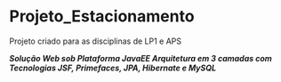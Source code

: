# Projeto_Estacionamento
Projeto criado para as disciplinas de LP1 e APS

*****Solução Web sob Plataforma JavaEE                                                                                                         			Arquitetura em 3 camadas com Tecnologias JSF, Primefaces, JPA, Hibernate e MySQL*****
